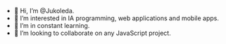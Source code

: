 - 👋 Hi, I’m @Jukoleda.
- 👀 I’m interested in IA programming, web applications and mobile apps.
- 🌱 I’m in constant learning.
- 💞️ I’m looking to collaborate on any JavaScript project.

<!---
Jukoleda/Jukoleda is a ✨ special ✨ repository because its `README.md` (this file) appears on your GitHub profile.
You can click the Preview link to take a look at your changes.
--->
